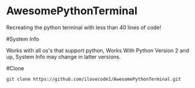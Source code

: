 # AwesomePythonTerminal

Recreating the python terminal with less than 40 lines of code!

#System Info

Works with all os's that support python,
Works With Python Version 2 and up,
System Info may change in latter versions.

#Clone

`
git clone https://github.com/ilovecode1/AwesomePythonTerminal.git
`
